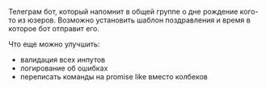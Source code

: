 Телеграм бот, который напомнит в общей группе о дне рождение кого-то из юзеров. Возможно установить шаблон поздравления и время в которое бот отправит его.

Что еще можно улучшить: 

* валидация всех инпутов
* логирование об ошибках
* переписать команды на promise like вместо колбеков